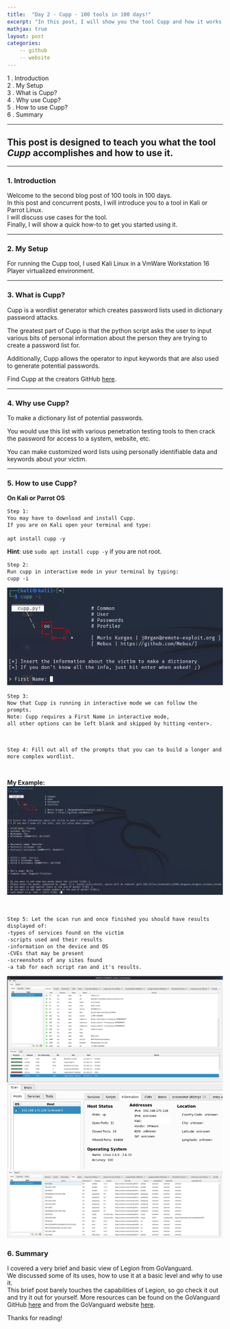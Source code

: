 ```yaml
---
title:  "Day 2 - Cupp - 100 tools in 100 days!"
excerpt: "In this post, I will show you the tool Cupp and how it works."
mathjax: true
layout: post
categories:
    -- github
    -- website
---
```


1 . Introduction
<br>
2 . My Setup
<br>
3 . What is Cupp?
<br>
4 . Why use Cupp?
<br>
5 . How to use Cupp?
<br>
6 . Summary

---

## This post is designed to teach you what the tool *Cupp* accomplishes and how to use it.

---

### 1. Introduction

Welcome to the second blog post of 100 tools in 100 days.<br> 
In this post and concurrent posts, I will introduce you to a tool in Kali or Parrot Linux. <br>
I will discuss use cases for the tool.<br> 
Finally, I will show a quick how-to to get you started using it. 

---

### 2. My Setup

For running the Cupp tool, I used Kali Linux in a VmWare Workstation 16 Player virtualized environment. 

---

### 3. What is Cupp?

Cupp is a wordlist generator which creates password lists used in dictionary password attacks.

The greatest part of Cupp is that the python script asks the user to input various bits of personal information about the person they are trying to create a password list for. 

Additionally, Cupp allows the operator to input keywords that are also used to generate potential passwords. 

Find Cupp at the creators GitHub [here](https://github.com/Mebus/cupp).

---

### 4. Why use Cupp?

To make a dictionary list of potential passwords. 

You would use this list with various penetration testing tools to then crack the password for access to a system, website, etc.

You can make customized word lists using personally identifiable data and keywords about your victim. 

---

### 5. How to use Cupp?

**On Kali or Parrot OS**
    
    Step 1: 
    You may have to download and install Cupp. 
    If you are on Kali open your terminal and type:

    apt install cupp -y

**Hint**: use `sudo apt install cupp -y` if you are not root.
<br>

    Step 2:
    Run cupp in interactive mode in your terminal by typing:
    cupp -i


![](https://raw.githubusercontent.com/matthewomccorkle/matthewomccorkle.github.io/master/_posts/assets/100%20tools/cupp/cupp2.PNG)

    
    Step 3: 
    Now that Cupp is running in interactive mode we can follow the prompts.
    Note: Cupp requires a First Name in interactive mode, 
    all other options can be left blank and skipped by hitting <enter>.
<br>

    Step 4: Fill out all of the prompts that you can to build a longer and more complex wordlist.

<br>

**My Example:**
![](https://raw.githubusercontent.com/matthewomccorkle/matthewomccorkle.github.io/master/_posts/assets/100%20tools/cupp/cupp3.PNG)

<br>  

    Step 5: Let the scan run and once finished you should have results displayed of:
    -types of services found on the victim
    -scripts used and their results
    -information on the device and OS
    -CVEs that may be present
    -screenshots of any sites found
    -a tab for each script ran and it's results.


![](https://raw.githubusercontent.com/matthewomccorkle/matthewomccorkle.github.io/master/_posts/assets/100%20tools/legion3.PNG)
![](https://raw.githubusercontent.com/matthewomccorkle/matthewomccorkle.github.io/master/_posts/assets/100%20tools/legion4.PNG)
![](https://raw.githubusercontent.com/matthewomccorkle/matthewomccorkle.github.io/master/_posts/assets/100%20tools/legion5.PNG)


### 6. Summary

I covered a very brief and basic view of Legion from GoVanguard.<br> 
We discussed some of its uses, how to use it at a basic level and why to use it. <br>
This brief post barely touches the capabilities of Legion, so go check it out and try it out for yourself. More resources can be found on the GoVanguard GitHub [here](https://github.com/GoVanguard/legion) and from the GoVanguard website [here](https://govanguard.com/legion/).<br>

Thanks for reading!